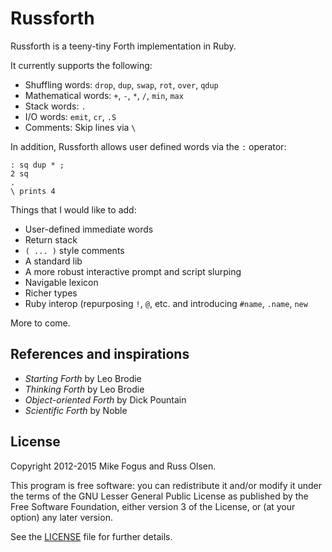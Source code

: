 # Russforth

Russforth is a teeny-tiny Forth implementation in Ruby.

It currently supports the following:

 - Shuffling words: `drop`, `dup`, `swap`, `rot`, `over`, `qdup`
 - Mathematical words: `+`, `-`, `*`, `/`, `min`, `max`
 - Stack words: `.`
 - I/O words: `emit`, `cr`, `.S` 
 - Comments: Skip lines via `\`
 
In addition, Russforth allows user defined words via the `:` operator:

    : sq dup * ;
    2 sq
    .
    \ prints 4

Things that I would like to add:

 - User-defined immediate words
 - Return stack
 - `( ... )` style comments
 - A standard lib
 - A more robust interactive prompt and script slurping
 - Navigable lexicon 
 - Richer types
 - Ruby interop (repurposing `!`, `@`, etc. and introducing `#name`, `.name`, `new`

More to come.

## References and inspirations

 - *Starting Forth* by Leo Brodie
 - *Thinking Forth* by Leo Brodie
 - *Object-oriented Forth* by Dick Pountain
 - *Scientific Forth* by Noble

## License

Copyright 2012-2015 Mike Fogus and Russ Olsen.

This program is free software: you can redistribute it and/or modify
it under the terms of the GNU Lesser General Public License as
published by the Free Software Foundation, either version 3 of the
License, or (at your option) any later version.

See the [LICENSE](LICENSE.md) file for further details.

